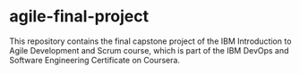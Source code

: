 # agile-final-project
This repository contains the final capstone project of the IBM Introduction to Agile Development and Scrum course, which is part of the IBM DevOps and Software Engineering Certificate on Coursera.
